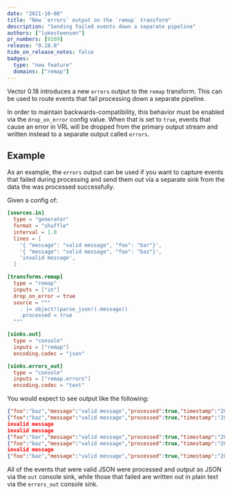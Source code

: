 ```yaml
---
date: "2021-10-08"
title: "New `errors` output on the `remap` transform"
description: "Sending failed events down a separate pipeline"
authors: ["lukesteensen"]
pr_numbers: [9169]
release: "0.18.0"
hide_on_release_notes: false
badges:
  type: "new feature"
  domains: ["remap"]
---
```


Vector 0.18 introduces a new `errors` output to the `remap` transform. This
can be used to route events that fail processing down a separate pipeline.

In order to maintain backwards-compatibility, this behavior must be enabled via
the `drop_on_error` config value. When that is set to `true`, events that
cause an error in VRL will be dropped from the primary output stream and written
instead to a separate output called `errors`.

## Example

As an example, the `errors` output can be used if you want to capture events
that failed during processing and send them out via a separate sink from the
data the was processed successfully.

Given a config of:

```toml
[sources.in]
  type = "generator"
  format = "shuffle"
  interval = 1.0
  lines = [
    '{ "message": "valid message", "foo": "bar"}',
    '{ "message": "valid message", "foo": "baz"}',
    'invalid message',
  ]

[transforms.remap]
  type = "remap"
  inputs = ["in"]
  drop_on_error = true
  source = """
    . |= object!(parse_json!(.message))
    .processed = true
  """

[sinks.out]
  type = "console"
  inputs = ["remap"]
  encoding.codec = "json"

[sinks.errors_out]
  type = "console"
  inputs = ["remap.errors"]
  encoding.codec = "text"
```

You would expect to see output like the following:

```json
{"foo":"baz","message":"valid message","processed":true,"timestamp":"2021-10-08T18:04:09.269236640Z"}
{"foo":"baz","message":"valid message","processed":true,"timestamp":"2021-10-08T18:04:10.269192981Z"}
invalid message
invalid message
{"foo":"bar","message":"valid message","processed":true,"timestamp":"2021-10-08T18:04:14.270154463Z"}
{"foo":"baz","message":"valid message","processed":true,"timestamp":"2021-10-08T18:04:15.269096128Z"}
invalid message
{"foo":"baz","message":"valid message","processed":true,"timestamp":"2021-10-08T18:04:17.269055424Z"}
```

All of the events that were valid JSON were processed and output as JSON via the
`out` console sink, while those that failed are written out in plain text via the
`errors_out` console sink.
